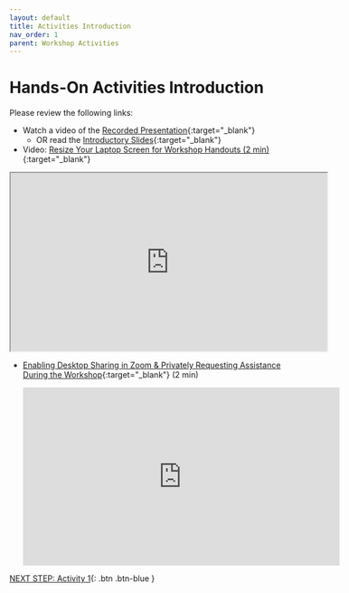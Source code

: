 ```yaml
---
layout: default
title: Activities Introduction
nav_order: 1
parent: Workshop Activities
---
```

# Hands-On Activities Introduction

Please review the following links:

- Watch a video of the [Recorded Presentation](https://bit.ly/3mD94uz){:target="_blank"}
  - OR read the  [Introductory Slides](https://docs.google.com/presentation/d/11JH9t8MwkunG0F-oXwqk8R5dqU0Nm22PvvQVAtlcNlQ/edit#slide=id.p){:target="_blank"}
- Video: [Resize Your Laptop Screen for Workshop Handouts (2 min)](https://www.youtube.com/watch?v=Igk5hZUfzN0){:target="_blank"}

<iframe src="https://drive.google.com/file/d/1NfEHQvVGK_jntPL1DiGWyiQfgWA-LhOq/preview" width="560" height="315" allow="autoplay"></iframe>

- [Enabling Desktop Sharing in Zoom & Privately Requesting Assistance During the Workshop](https://www.youtube.com/watch?v=TWb-bms3R2Y){:target="_blank"} (2 min)<br>

  <iframe width="560" height="315" src="https://www.youtube.com/embed/TWb-bms3R2Y" title="YouTube video player" frameborder="0" allow="accelerometer; autoplay; clipboard-write; encrypted-media; gyroscope; picture-in-picture" allowfullscreen></iframe>

[NEXT STEP: Activity 1](activity-1.html){: .btn .btn-blue }
